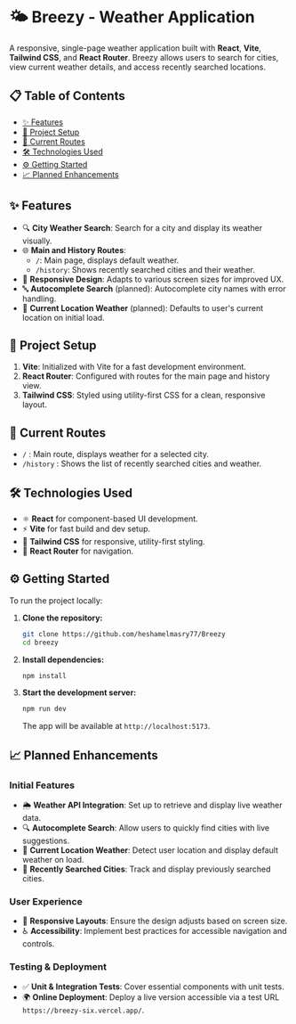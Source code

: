 # 🌤️ Breezy - Weather Application

A responsive, single-page weather application built with **React**, **Vite**, **Tailwind CSS**, and **React Router**. Breezy allows users to search for cities, view current weather details, and access recently searched locations.

## 📋 Table of Contents

- [✨ Features](#-features)
- [🚀 Project Setup](#-project-setup)
- [📍 Current Routes](#-current-routes)
- [🛠️ Technologies Used](#️-technologies-used)
- [⚙️ Getting Started](#️-getting-started)
- [📈 Planned Enhancements](#-planned-enhancements)

## ✨ Features

- 🔍 **City Weather Search**: Search for a city and display its weather visually.
- 🌐 **Main and History Routes**:
  - `/`: Main page, displays default weather.
  - `/history`: Shows recently searched cities and their weather.
- 📱 **Responsive Design**: Adapts to various screen sizes for improved UX.
- 🔤 **Autocomplete Search** (planned): Autocomplete city names with error handling.
- 📍 **Current Location Weather** (planned): Defaults to user's current location on initial load.

## 🚀 Project Setup

1. **Vite**: Initialized with Vite for a fast development environment.
2. **React Router**: Configured with routes for the main page and history view.
3. **Tailwind CSS**: Styled using utility-first CSS for a clean, responsive layout.

## 📍 Current Routes

- `/` : Main route, displays weather for a selected city.
- `/history` : Shows the list of recently searched cities and weather.

## 🛠️ Technologies Used

- ⚛️ **React** for component-based UI development.
- ⚡ **Vite** for fast build and dev setup.
- 🎨 **Tailwind CSS** for responsive, utility-first styling.
- 🔀 **React Router** for navigation.

## ⚙️ Getting Started

To run the project locally:

1. **Clone the repository:**

   ```bash
   git clone https://github.com/heshamelmasry77/Breezy
   cd breezy
   ```

2. **Install dependencies:**

   ```bash
   npm install
   ```

3. **Start the development server:**

   ```bash
   npm run dev
   ```

   The app will be available at `http://localhost:5173`.

## 📈 Planned Enhancements

### Initial Features

- 🌦️ **Weather API Integration**: Set up to retrieve and display live weather data.
- 🔍 **Autocomplete Search**: Allow users to quickly find cities with live suggestions.
- 📍 **Current Location Weather**: Detect user location and display default weather on load.
- 📝 **Recently Searched Cities**: Track and display previously searched cities.

### User Experience

- 📱 **Responsive Layouts**: Ensure the design adjusts based on screen size.
- ♿ **Accessibility**: Implement best practices for accessible navigation and controls.

### Testing & Deployment

- ✅ **Unit & Integration Tests**: Cover essential components with unit tests.
- 🌍 **Online Deployment**: Deploy a live version accessible via a test URL `https://breezy-six.vercel.app/`.
